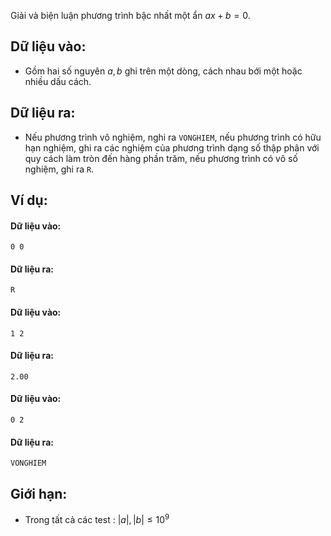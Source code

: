 Giải và biện luận phương trình bậc nhất một ẩn $ax+b=0$.

## Dữ liệu vào:
- Gồm hai số nguyên $a,b$ ghi trên một dòng, cách nhau bới một hoặc nhiều dấu cách.

## Dữ liệu ra:
- Nếu phương trình vô nghiệm, nghi ra `VONGHIEM`, nếu phương trình có hữu hạn nghiệm, ghi ra các nghiệm của phương trình dạng số thập phân với quy cách làm tròn đến hàng phần trăm, nếu phương trình có vô số nghiệm, ghi ra `R`.

## Ví dụ:
#### Dữ liệu vào:
```
0 0
```

#### Dữ liệu ra:
```
R
```

#### Dữ liệu vào:
```
1 2
```

#### Dữ liệu ra:
```
2.00
```

#### Dữ liệu vào:
```
0 2
```

#### Dữ liệu ra:
```
VONGHIEM
```

## Giới hạn:
- Trong tất cả các test : $|a|,|b|≤10^9$ 